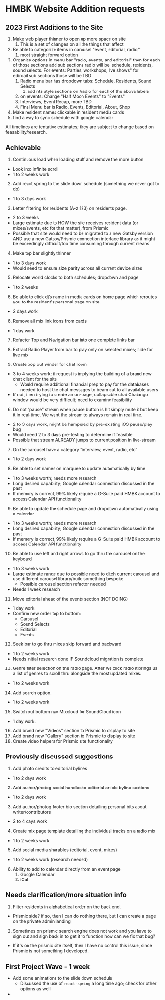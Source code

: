 # HMBK Website Addition requests

## 2023 First Additions to the Site

1. Make web player thinner to open up more space on site
   1. This is a set of changes on all the things that affect
2. Be able to categorize items in carousel "event, editorial, radio,"
   1. most straight forward option
3. Organize options in menu bar "radio, events, and editorial" then for each of those sections add sub sections radio will be: schedule, residents, sound selects. For events: Parties, workshops, live shows" for ediroail sub sections those will be TBD
   1. Radio menu bar has dropdown tabs: Schedule, Residents, Sound Selects
      1. add nts style sections on /radio for each of the above labels
   2. on /events: Change "Half Moon Events" to "Events"
   3. Interviews, Event Recap, more TBD
   4. Final Menu bar is Radio, Events, Editorial, About, Shop
4. Make resident names clickable in resident media cards
5. find a way to sync schedule with google calendar

All timelines are tentative estimates; they are subject to change based on feasability/research.

## Achievable

1. Continuous load when loading stuff and remove the more button

- Look into infinite scroll
- 1 to 2 weeks work

2. Add react spring to the slide down schedule (something we never got to do)

- 1 to 3 days work

3. Letter filtering for residents (A-z 123) on residents page.

- 2 to 3 weeks
- Large estimate due to HOW the site receives resident data (or mixes/events, etc for that matter), from Prismic
- Possible that site would need to be migrated to a new Gatsby version AND use a new Gatsby/Prismic connection interface library as it might be exceedingly difficult/too time consuming through current means

4. Make top bar slightly thinner

- 1 to 3 days work
- Would need to ensure size parity across all current device sizes

5. Relocate world clocks to both schedules; dropdown and page

- 1 to 2 weeks

6. Be able to click dj’s name in media cards on home page which reroutes you to the resident's personal page on site.

- 2 days work

6. Remove all mix link icons from cards

- 1 day work

7. Refactor Top and Navigation bar into one complete links bar
8. Extract Radio Player from bar to play only on selected mixes; hide for live mix

9. Create pop out winder for chat room

- 3 to 4 weeks work; if request is implying the building of a brand new chat client for the site
  - Would require additional financial prep to pay for the databases needed to host the chat messages to beam out to all available users
- If not, then trying to create an on-page, collapsable chat Chatango window would be very difficult; need to examine feasibility

6. Do not “pause” stream when pause button is hit simply mute it but keep it in real-time. We want the stream to always remain in real time.

- 2 to 3 days work; might be hampered by pre-existing iOS pause/play bug
- Would need 2 to 3 days pre-testing to determine if feasible
- Possible that stream ALREADY jumps to current position in live-stream

7. On the carousel have a category “interview, event, radio, etc”

- 1 to 2 days work

8. Be able to set names on marquee to update automatically by time

- 1 to 3 weeks worth; needs more research
- Long desired capability; Google calendar connection discussed in the past
- If memory is correct, 99% likely require a G-Suite paid HMBK account to access Calendar API functionality

9. Be able to update the schedule page and dropdown automatically using a calendar

- 1 to 3 weeks worth; needs more research
- Long desired capability; Google calendar connection discussed in the past
- If memory is correct, 99% likely require a G-Suite paid HMBK account to access Calendar API functionality

10. Be able to use left and right arrows to go thru the carousel on the keyboard

- 1 to 3 weeks work
- Large estimate range due to possible need to ditch current carousel and use different carousel library/build something bespoke
  - Possible carousel section refactor needed
- Needs 1 week research

11. Move editorial ahead of the events section (NOT DOING)

- 1 day work
- Confirm new order top to bottom:
  - Carousel
  - Sound Selects
  - Editorial
  - Events

12. Seek bar to go thru mixes skip forward and backward

- 1 to 2 weeks work
- Needs initial research done IF Soundcloud migration is complete

13. Genre filter selection on the radio page. After we click radio it brings us a list of genres to scroll thru alongside the most updated mixes.

- 1 to 2 weeks work

14. Add search option.

- 1 to 2 weeks work

15. Switch out bottom nav Mixcloud for SoundCloud icon

- 1 day work.

16. Add brand new "Videos" section to Prismic to display to site
17. Add brand new "Gallery" section to Prismic to display to site
18. Create video helpers for Prismic site functionality

## Previously discussed suggestions

1. Add photo credits to editorial bylines

- 1 to 2 days work

2. Add author/photog social handles to editorial article byline sections

- 1 to 2 days work

3. Add author/photog footer bio section detailing personal bits about writer/contributors

- 2 to 4 days work

4. Create mix page template detailing the individual tracks on a radio mix

- 1 to 2 weeks work

5. Add social media sharables (editorial, event, mixes)

- 1 to 2 weeks work (research needed)

6. Ability to add to calendar directly from an event page
   1. Google Calendar
   2. iCal

## Needs clarification/more situation info

1. Filter residents in alphabetical order on the back end.

- Prismic side? if so, then I can do nothing there, but I can create a page on the private admin landing

2. Sometimes on prismic search engine does not work and you have to sign out and sign back in to get it to function how can we fix that bug?

- If it's on the prismic site itself, then I have no control this issue, since Prismic is not something I developed.

## First Project Wave - 1 week

- Add some animations to the slide down schedule
  - Discussed the use of `react-spring` a long time ago; check for other options as well
-
